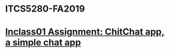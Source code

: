 # ITCS5280-FA2019
# [Inclass01 Assignment: ChitChat app, a simple chat app](https://github.com/kxbui/ITCS5280-FA2019/tree/master/Inclass/Inclass01)

